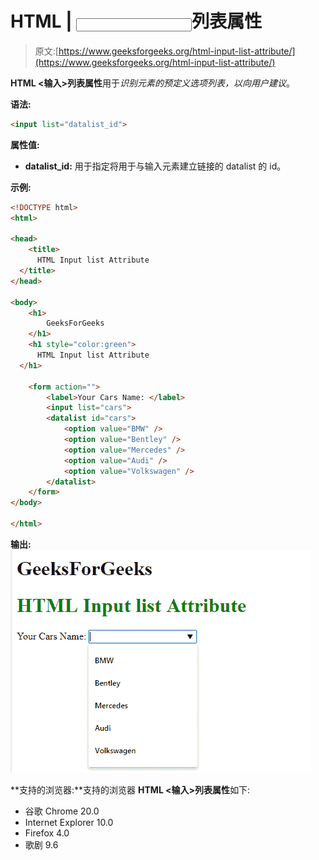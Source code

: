 # HTML | <input>列表属性

> 原文:[https://www.geeksforgeeks.org/html-input-list-attribute/](https://www.geeksforgeeks.org/html-input-list-attribute/)

**HTML <输入>列表属性**用于*识别元素的预定义选项列表，以向用户建议*。

**语法:**

```html
<input list="datalist_id">
```

**属性值:**

*   **datalist_id:** 用于指定将用于与输入元素建立链接的 datalist 的 id。

**示例:**

```html
<!DOCTYPE html>
<html>

<head>
    <title>
      HTML Input list Attribute
  </title>
</head>

<body>
    <h1>
        GeeksForGeeks
    </h1>
    <h1 style="color:green">
      HTML Input list Attribute
  </h1>

    <form action="">
        <label>Your Cars Name: </label>
        <input list="cars">
        <datalist id="cars">
            <option value="BMW" />
            <option value="Bentley" />
            <option value="Mercedes" />
            <option value="Audi" />
            <option value="Volkswagen" />
        </datalist>
    </form>
</body>

</html>
```

**输出:**
![](img/3af3dece93b0b8abe7adb62f46747b6e.png)

**支持的浏览器:**支持的浏览器 **HTML <输入>列表属性**如下:

*   谷歌 Chrome 20.0
*   Internet Explorer 10.0
*   Firefox 4.0
*   歌剧 9.6